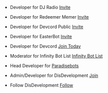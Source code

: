 - Developer for DJ Radio [Invite](https://discord.com/oauth2/authorize?client_id=758253727261524010&scope=bot&permissions=58191169)

- Developer for Redeemer Memer [Invite](https://discord.com/oauth2/authorize?client_id=780117264455958558&scope=bot&permissions=523329)

- Developer for Devcord Public [Invite](https://discord.com/oauth2/authorize?client_id=817888132195549215&permissions=388160&scope=bot)

- Developer for EasterBot [Invite](https://discord.com/api/oauth2/authorize?client_id=810568485905236018&permissions=268954705&scope=bot)

- Developer for Devcord [Join Today](https://discord.com/invite/EjayXqhXdU)

- Moderator for Infinity Bot List [Infinity Bot List](https://infinitybots.xyz/)

- Head Developer for [Paradisebots](https://paradisebots.net/)

- Admin/Developer for DisDevelopment [Join](https://discord.gg/ABkPPztHdE)

- Follow DisDevelopment [Follow](https://twitter.com/DisDevelopmentt)
